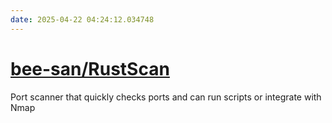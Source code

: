 ```yaml
---
date: 2025-04-22 04:24:12.034748
---
```


# [bee-san/RustScan](https://github.com/bee-san/RustScan)

Port scanner that quickly checks ports and can run scripts or integrate with Nmap
